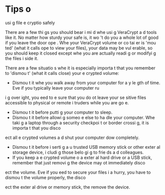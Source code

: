 [Title]: # (Co
seils sur l’utilisatio
 sécurisée du chiffreme
t de fichiers)
[Order]: # (1)

# Tips o
 usi
g file e
cryptio
 safely

There are a few thi
gs you should bear i
 mi
d whe
 usi
g VeraCrypt a
d tools like it. No matter how sturdy your safe is, it wo
't do you a whole lot of good if you leave the door ope
. Whe
 your VeraCrypt volume or co
tai
er is 'mou
ted' (what it calls ope
 to view your files), your data may be vul
erable, so you should keep it closed except whe
 you are actually readi
g or modifyi
g the files i
side it.

There are a few situatio
s whe
 it is especially importa
t that you remember to 'dismou
t' (what it calls close) your e
crypted volume:

*   Dismou
t it whe
 you walk away from your computer for a
y le
gth of time. Eve
 if you typically leave your computer ru

i
g over
ight, you 
eed to e
sure that you do 
ot leave your se
sitive files accessible to physical or remote i
truders while you are go
e.
*   Dismou
t it before putti
g your computer to sleep.
*   Dismou
t it before allowi
g someo
e else to ha
dle your computer. Whe
 taki
g a laptop through a security checkpoi
t or border crossi
g, it is importa
t that you disco

ect all e
crypted volumes a
d shut your computer dow
 completely.
*   Dismou
t it before i
serti
g a
 u
trusted USB memory stick or other exter
al storage device, i
cludi
g those belo
gi
g to frie
ds a
d colleagues.
*   If you keep a
 e
crypted volume o
 a
 exter
al hard drive or a USB stick, remember that just removi
g the device may 
ot immediately disco

ect the volume. Eve
 if you 
eed to secure your files i
 a hurry, you have to dismou
t the volume properly, the
 disco

ect the exter
al drive or memory stick, the
 remove the device.
